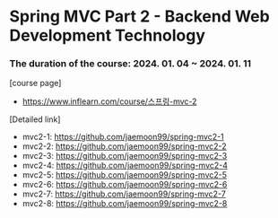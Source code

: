 <h1>Spring MVC Part 2 - Backend Web Development Technology</h1>
<h3>The duration of the course: 2024. 01. 04 ~ 2024. 01. 11</h3>
[course page]

- https://www.inflearn.com/course/스프링-mvc-2
  
[Detailed link]

- mvc2-1: https://github.com/jaemoon99/spring-mvc2-1
- mvc2-2: https://github.com/jaemoon99/spring-mvc2-2
- mvc2-3: https://github.com/jaemoon99/spring-mvc2-3
- mvc2-4: https://github.com/jaemoon99/spring-mvc2-4
- mvc2-5: https://github.com/jaemoon99/spring-mvc2-5
- mvc2-6: https://github.com/jaemoon99/spring-mvc2-6
- mvc2-7: https://github.com/jaemoon99/spring-mvc2-7
- mvc2-8: https://github.com/jaemoon99/spring-mvc2-8

